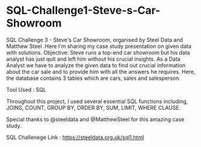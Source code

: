 # SQL-Challenge1-Steve-s-Car-Showroom
SQL Challenge 3 - Steve's Car Showroom, organised by Steel Data and Matthew Steel .Here I'm sharing my case study presentation on given data with solutions.
Objective: Steve runs a top-end car showroom but his data analyst has just quit and left him without his crucial insights. As a Data Analyst we have to analyze the given data to find out crucial information about the car sale and to provide him with all the answers he requires.
Here, the database contains 3 tables which are cars, sales and salesperson.

Tool Used : SQL

Throughout this project, I used several essential SQL functions including,
JOINS, COUNT, GROUP BY, ORDER BY, SUM, LIMIT, WHERE CLAUSE.

Special thanks to @steeldata and @MatthewSteel for this amazing case study.

SQL Challenege Link : https://steeldata.org.uk/sql1.html



